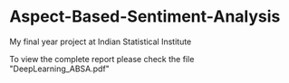 # Aspect-Based-Sentiment-Analysis
My final year project at Indian Statistical Institute

To view the complete report please check the file "DeepLearning_ABSA.pdf"
